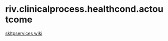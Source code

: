 riv.clinicalprocess.healthcond.actoutcome
=============================================================

[skltpservices wiki](https://skl-tp.atlassian.net/wiki/display/SKLTPservices/SKLTP+Services+Home)
